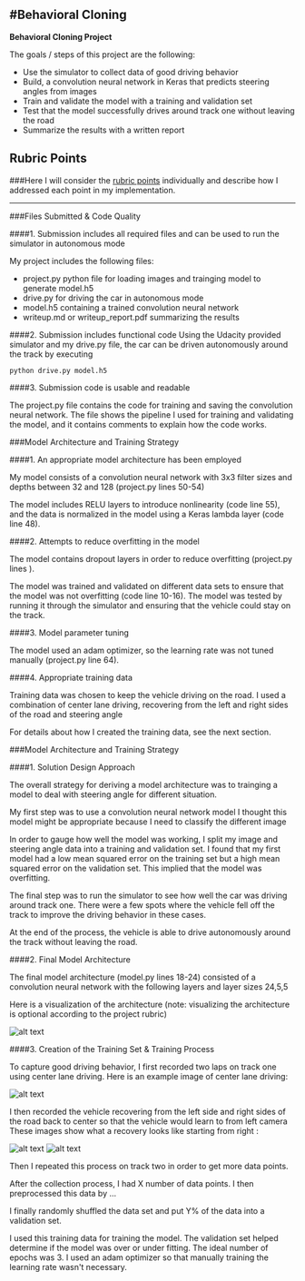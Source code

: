 #**Behavioral Cloning** 
---

**Behavioral Cloning Project**

The goals / steps of this project are the following:
* Use the simulator to collect data of good driving behavior
* Build, a convolution neural network in Keras that predicts steering angles from images
* Train and validate the model with a training and validation set
* Test that the model successfully drives around track one without leaving the road
* Summarize the results with a written report


[//]: # (Image References)

[image1]: ./examples/placeholder.png "Model Visualization"
[image2]: ./examples/placeholder.png "Grayscaling"
[image3]: ./examples/placeholder_small.png "Recovery Image"
[image4]: ./examples/placeholder_small.png "Recovery Image"
[image5]: ./examples/placeholder_small.png "Recovery Image"
[image6]: ./examples/placeholder_small.png "Normal Image"
[image7]: ./examples/placeholder_small.png "Flipped Image"

## Rubric Points
###Here I will consider the [rubric points](https://review.udacity.com/#!/rubrics/432/view) individually and describe how I addressed each point in my implementation.  

---
###Files Submitted & Code Quality

####1. Submission includes all required files and can be used to run the simulator in autonomous mode

My project includes the following files:
* project.py python file for loading images and trainging model to generate model.h5
* drive.py for driving the car in autonomous mode
* model.h5 containing a trained convolution neural network 
* writeup.md or writeup_report.pdf summarizing the results

####2. Submission includes functional code
Using the Udacity provided simulator and my drive.py file, the car can be driven autonomously around the track by executing 
```
python drive.py model.h5
```

####3. Submission code is usable and readable

The project.py file contains the code for training and saving the convolution neural network. The file shows the pipeline I used for training and validating the model, and it contains comments to explain how the code works.

###Model Architecture and Training Strategy

####1. An appropriate model architecture has been employed

My model consists of a convolution neural network with 3x3 filter sizes and depths between 32 and 128 (project.py lines 50-54) 

The model includes RELU layers to introduce nonlinearity (code line 55), and the data is normalized in the model using a Keras lambda layer (code line 48). 

####2. Attempts to reduce overfitting in the model

The model contains dropout layers in order to reduce overfitting (project.py lines ). 

The model was trained and validated on different data sets to ensure that the model was not overfitting (code line 10-16). The model was tested by running it through the simulator and ensuring that the vehicle could stay on the track.

####3. Model parameter tuning

The model used an adam optimizer, so the learning rate was not tuned manually (project.py line 64).

####4. Appropriate training data

Training data was chosen to keep the vehicle driving on the road. I used a combination of center lane driving, recovering from the left and right sides of the road and steering angle 

For details about how I created the training data, see the next section. 

###Model Architecture and Training Strategy

####1. Solution Design Approach

The overall strategy for deriving a model architecture was to trainging a model to deal with steering angle for different situation.

My first step was to use a convolution neural network model I thought this model might be appropriate because I need to classify the different image

In order to gauge how well the model was working, I split my image and steering angle data into a training and validation set. I found that my first model had a low mean squared error on the training set but a high mean squared error on the validation set. This implied that the model was overfitting. 

The final step was to run the simulator to see how well the car was driving around track one. There were a few spots where the vehicle fell off the track to improve the driving behavior in these cases.

At the end of the process, the vehicle is able to drive autonomously around the track without leaving the road.

####2. Final Model Architecture

The final model architecture (model.py lines 18-24) consisted of a convolution neural network with the following layers and layer sizes 24,5,5

Here is a visualization of the architecture (note: visualizing the architecture is optional according to the project rubric)

![alt text](examples/out1.PNG)

####3. Creation of the Training Set & Training Process

To capture good driving behavior, I first recorded two laps on track one using center lane driving. Here is an example image of center lane driving:

![alt text](examples/center.jpg)

I then recorded the vehicle recovering from the left side and right sides of the road back to center so that the vehicle would learn to from left camera These images show what a recovery looks like starting from right :

![alt text](examples/left.jpg)
![alt text](examples/right.jpg)


Then I repeated this process on track two in order to get more data points.

After the collection process, I had X number of data points. I then preprocessed this data by ...


I finally randomly shuffled the data set and put Y% of the data into a validation set. 

I used this training data for training the model. The validation set helped determine if the model was over or under fitting. The ideal number of epochs was 3. I used an adam optimizer so that manually training the learning rate wasn't necessary.
